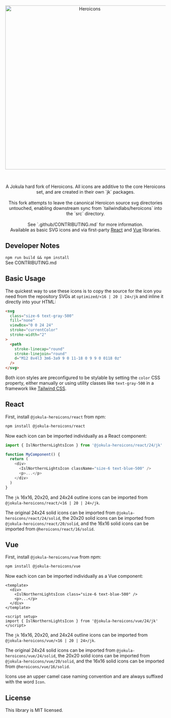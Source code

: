<br>
<p align="center">
  <picture>
    <source media="(prefers-color-scheme: dark)" srcset="https://raw.githubusercontent.com/jokuladesign/jokula-heroicons/HEAD/.github/logo-dark.svg">
    <source media="(prefers-color-scheme: light)" srcset="https://raw.githubusercontent.com/jokuladesign/jokula-heroicons/HEAD/.github/logo-light.svg">
    <img alt="Heroicons" width="515" height="auto" style="max-width: 100%" src="https://raw.githubusercontent.com/jokuladesign/jokula-heroicons/HEAD/.github/logo-light.svg">
  </picture>
</p>
<br>

<p align="center">
  A Jokula hard fork of Heroicons. All icons are additive to the core Heroicons set, and are created in their own `jk` packages.
  <br><br>This fork attempts to leave the canonical Heroicon source svg directories untouched, enabling downstream sync from `tailwindlabs/heroicons` into the `src` directory.
  <br><br>See `.github/CONTRIBUTING.md` for more information.
  <br>Available as basic SVG icons and via first-party <a href="#react">React</a> and <a href="#vue">Vue</a> libraries.
<p>

<!-- p align="center">
    <a href="https://github.com/tailwindlabs/heroicons/releases"><img src="https://img.shields.io/npm/v/heroicons" alt="Latest Release"></a>
    <a href="https://github.com/tailwindlabs/heroicons/blob/master/LICENSE"><img src="https://img.shields.io/npm/l/heroicons.svg" alt="License"></a>
</p -->

## Developer Notes
`npm run build && npm install`
<br>
See CONTRIBUTING.md

## Basic Usage

The quickest way to use these icons is to copy the source for the icon you need from the repository SVGs at `optimized/<16 | 20 | 24>/jk` and inline it directly into your HTML:

```html
<svg
  class="size-6 text-gray-500"
  fill="none"
  viewBox="0 0 24 24"
  stroke="currentColor"
  stroke-width="2"
>
  <path
    stroke-linecap="round"
    stroke-linejoin="round"
    d="M12 8v4l3 3m6-3a9 9 0 11-18 0 9 9 0 0118 0z"
  />
</svg>
```

Both icon styles are preconfigured to be stylable by setting the `color` CSS property, either manually or using utility classes like `text-gray-500` in a framework like [Tailwind CSS](https://tailwindcss.com).

## React

First, install `@jokula-heroicons/react` from npm:

```sh
npm install @jokula-heroicons/react
```

Now each icon can be imported individually as a React component:

```js
import { IslNorthernLightsIcon } from '@jokula-heroicons/react/24/jk'

function MyComponent() {
  return (
    <div>
      <IslNorthernLightsIcon className="size-6 text-blue-500" />
      <p>...</p>
    </div>
  )
}
```

The `jk` 16x16, 20x20, and 24x24 outline icons can be imported from `@jokula-heroicons/react/<16 | 20 | 24>/jk`.

The original 24x24 solid icons can be imported from `@jokula-heroicons/react/24/solid`, the 20x20 solid icons can be imported from `@jokula-heroicons/react/20/solid`, and the 16x16 solid icons can be imported from `@heroicons/react/16/solid`.


## Vue

First, install `@jokula-heroicons/vue` from npm:

```sh
npm install @jokula-heroicons/vue
```

Now each icon can be imported individually as a Vue component:

```vue
<template>
  <div>
    <IslNorthernLightsIcon class="size-6 text-blue-500" />
    <p>...</p>
  </div>
</template>

<script setup>
import { IslNorthernLightsIcon } from '@jokula-heroicons/vue/24/jk'
</script>
```

The `jk` 16x16, 20x20, and 24x24 outline icons can be imported from `@jokula-heroicons/vue/<16 | 20 | 24>/jk`.

The original 24x24 solid icons can be imported from `@jokula-heroicons/vue/24/solid`, the 20x20 solid icons can be imported from `@jokula-heroicons/vue/20/solid`, and the 16x16 solid icons can be imported from `@heroicons/vue/16/solid`.

Icons use an upper camel case naming convention and are always suffixed with the word `Icon`.

## License

This library is MIT licensed.
